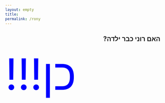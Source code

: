 ```yaml
---
layout: empty 
title: 
permalink: /rony
---
```



<h2 dir="rtl" style="text-align: right">האם רוני כבר ילדה?</h2>

<span dir="rtl" style="color: blue; text-align: right; font-size: 10em;">כן!!!</span>
  

